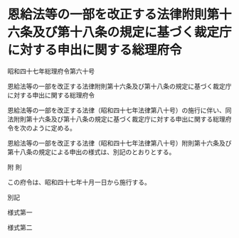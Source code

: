 # 恩給法等の一部を改正する法律附則第十六条及び第十八条の規定に基づく裁定庁に対する申出に関する総理府令

昭和四十七年総理府令第六十号

恩給法等の一部を改正する法律附則第十六条及び第十八条の規定に基づく裁定庁に対する申出に関する総理府令

恩給法等の一部を改正する法律（昭和四十七年法律第八十号）の施行に伴い、同法附則第十六条及び第十八条の規定に基づく裁定庁に対する申出に関する総理府令を次のように定める。

恩給法等の一部を改正する法律（昭和四十七年法律第八十号）附則第十六条及び第十八条の規定による申出の様式は、別記のとおりとする。

附 則

この府令は、昭和四十七年十月一日から施行する。

別記

様式第一

[](/./pict/S47F03101000060-001.pdf)

様式第二

[](/./pict/S47F03101000060-002.pdf)

